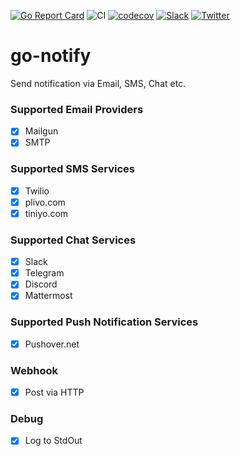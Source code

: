 [![Go Report Card](https://goreportcard.com/badge/gomodules.xyz/notify)](https://goreportcard.com/report/gomodules.xyz/notify)
![CI](https://github.com/gomodules/notify/workflows/CI/badge.svg)
[![codecov](https://codecov.io/gh/gomodules/notify/branch/master/graph/badge.svg)](https://codecov.io/gh/gomodules/notify)
[![Slack](https://slack.appscode.com/badge.svg)](https://slack.appscode.com)
[![Twitter](https://img.shields.io/twitter/follow/appscodehq.svg?style=social&logo=twitter&label=Follow)](https://twitter.com/intent/follow?screen_name=AppsCodeHQ)

# go-notify
Send notification via Email, SMS, Chat etc.

### Supported Email Providers
- [x] Mailgun
- [x] SMTP

### Supported SMS Services
- [x] Twilio
- [X] plivo.com
- [x] tiniyo.com

### Supported Chat Services
- [x] Slack
- [x] Telegram
- [x] Discord
- [x] Mattermost

### Supported Push Notification Services
- [x] Pushover.net

### Webhook
- [x] Post via HTTP

### Debug
- [x] Log to StdOut
